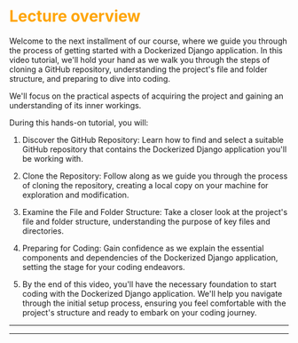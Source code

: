 # <span style="color:orange">Lecture overview</span>

Welcome to the next installment of our course, where we guide you through the process of getting started with a Dockerized Django application. In this video tutorial, we'll hold your hand as we walk you through the steps of cloning a GitHub repository, understanding the project's file and folder structure, and preparing to dive into coding.

We'll focus on the practical aspects of acquiring the project and gaining an understanding of its inner workings.

During this hands-on tutorial, you will:

1. Discover the GitHub Repository: Learn how to find and select a suitable GitHub repository that contains the Dockerized Django application you'll be working with.

2. Clone the Repository: Follow along as we guide you through the process of cloning the repository, creating a local copy on your machine for exploration and modification.

3. Examine the File and Folder Structure: Take a closer look at the project's file and folder structure, understanding the purpose of key files and directories.

4. Preparing for Coding: Gain confidence as we explain the essential components and dependencies of the Dockerized Django application, setting the stage for your coding endeavors.

5. By the end of this video, you'll have the necessary foundation to start coding with the Dockerized Django application. We'll help you navigate through the initial setup process, ensuring you feel comfortable with the project's structure and ready to embark on your coding journey.

***
***
